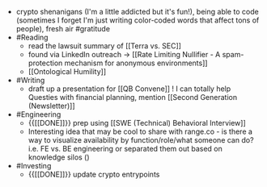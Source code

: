 - crypto shenanigans (I'm a little addicted but it's fun!), being able to code (sometimes I forget I'm just writing color-coded words that affect tons of people), fresh air #gratitude
- #Reading
    - read the lawsuit summary of [[Terra vs. SEC]]
    - found via LinkedIn outreach -> [[Rate Limiting Nullifier - A spam-protection mechanism for anonymous environments]]
    - [[Ontological Humility]]
- #Writing
    - draft up a presentation for [[QB Convene]] ! I can totally help Questies with financial planning, mention [[Second Generation (Newsletter)]]
- #Engineering
    - {{[[DONE]]}} prep using [[SWE (Technical) Behavioral Interview]]
    - Interesting idea that may be cool to share with range.co - is there a way to visualize availability by function/role/what someone can do? i.e. FE vs. BE engineering or separated them out based on knowledge silos ()
- #Investing
    - {{[[DONE]]}} update crypto entrypoints
